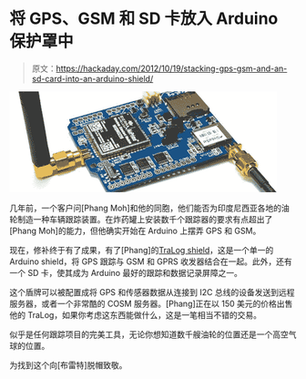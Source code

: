 # 将 GPS、GSM 和 SD 卡放入 Arduino 保护罩中

> 原文：<https://hackaday.com/2012/10/19/stacking-gps-gsm-and-an-sd-card-into-an-arduino-shield/>

![](img/282c2ce37bb10a0f67eaf2313cc22aaf.png "shield")

几年前，一个客户问[Phang Moh]和他的同胞，他们能否为印度尼西亚各地的油轮制造一种车辆跟踪装置。在炸药罐上安装数千个跟踪器的要求有点超出了[Phang Moh]的能力，但他确实开始在 Arduino 上摆弄 GPS 和 GSM。

现在，修补终于有了成果，有了[Phang]的[TraLog shield](http://www.rocketscream.com/blog/2012/10/17/vehicle-tracking-logging-using-tralog-shield/)，这是一个单一的 Arduino shield，将 GPS 跟踪与 GSM 和 GPRS 收发器结合在一起。此外，还有一个 SD 卡，使其成为 Arduino 最好的跟踪和数据记录屏障之一。

这个盾牌可以被配置成将 GPS 和传感器数据从连接到 I2C 总线的设备发送到远程服务器，或者一个非常酷的 COSM 服务器。[Phang]正在以 150 美元的价格出售他的 TraLog，如果你考虑这东西能做什么，这是一笔相当不错的交易。

似乎是任何跟踪项目的完美工具，无论你想知道数千艘油轮的位置还是一个高空气球的位置。

为找到这个向[布雷特]脱帽致敬。